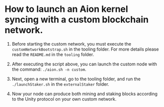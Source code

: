 # How to launch an Aion kernel syncing with a custom blockchain network.

1. Before starting the custom network, you must execute the `customNetworkBootstrap.sh` in the tooling folder. For more
   details please read the `README.md` in the `tooling` folder.

2. After executing the script above, you can launch the custom node with the command: `./aion.sh -n custom`.

3. Next, open a new terminal, go to the tooling folder, and run the `./launchStaker.sh` in the `externalStaker` folder.

4. Now your node can produce both mining and staking blocks according to the Unity protocol on your own custom network.

